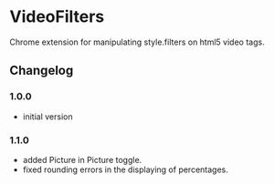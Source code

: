 # VideoFilters
Chrome extension for manipulating style.filters on html5 video tags.

## Changelog
### 1.0.0
* initial version
### 1.1.0
* added Picture in Picture toggle.
* fixed rounding errors in the displaying of percentages.
    
